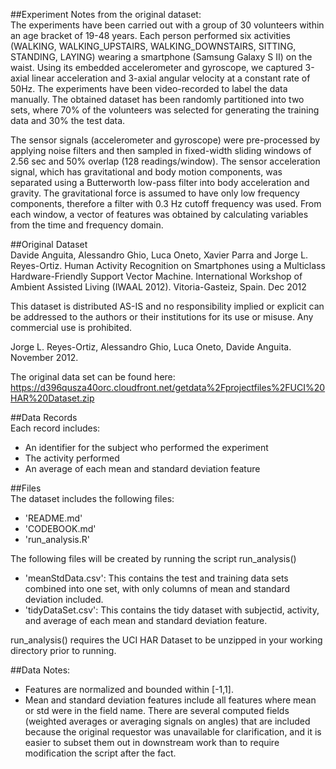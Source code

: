 ##Experiment Notes from the original dataset:  
The experiments have been carried out with a group of 30 volunteers within an age bracket of 19-48 years. Each person performed six activities (WALKING, WALKING_UPSTAIRS, WALKING_DOWNSTAIRS, SITTING, STANDING, LAYING) wearing a smartphone (Samsung Galaxy S II) on the waist. Using its embedded accelerometer and gyroscope, we captured 3-axial linear acceleration and 3-axial angular velocity at a constant rate of 50Hz. The experiments have been video-recorded to label the data manually. The obtained dataset has been randomly partitioned into two sets, where 70% of the volunteers was selected for generating the training data and 30% the test data.   
  
The sensor signals (accelerometer and gyroscope) were pre-processed by applying noise filters and then sampled in fixed-width sliding windows of 2.56 sec and 50% overlap (128 readings/window). The sensor acceleration signal, which has gravitational and body motion components, was separated using a Butterworth low-pass filter into body acceleration and gravity. The gravitational force is assumed to have only low frequency components, therefore a filter with 0.3 Hz cutoff frequency was used. From each window, a vector of features was obtained by calculating variables from the time and frequency domain.  
  
  
##Original Dataset  
Davide Anguita, Alessandro Ghio, Luca Oneto, Xavier Parra and Jorge L. Reyes-Ortiz. Human Activity Recognition on Smartphones using a Multiclass Hardware-Friendly Support Vector Machine. International Workshop of Ambient Assisted Living (IWAAL 2012). Vitoria-Gasteiz, Spain. Dec 2012  
  
This dataset is distributed AS-IS and no responsibility implied or explicit can be addressed to the authors or their institutions for its use or misuse. Any commercial use is prohibited.  
  
Jorge L. Reyes-Ortiz, Alessandro Ghio, Luca Oneto, Davide Anguita. November 2012.  
  
The original data set can be found here:  
https://d396qusza40orc.cloudfront.net/getdata%2Fprojectfiles%2FUCI%20HAR%20Dataset.zip  
  
  
##Data Records  
Each record includes:  
* An identifier for the subject who performed the experiment  
* The activity performed  
* An average of each mean and standard deviation feature  
  
  
##Files  
The dataset includes the following files:  
* 'README.md'  
* 'CODEBOOK.md'  
* 'run_analysis.R'  
  
The following files will be created by running the script run_analysis()  
* 'meanStdData.csv': This contains the test and training data sets combined into one set, with only columns of mean and standard deviation included.  
* 'tidyDataSet.csv': This contains the tidy dataset with subjectid, activity, and average of each mean and standard deviation feature.  
  
run_analysis() requires the UCI HAR Dataset to be unzipped in your working directory prior to running.  
  
##Data Notes:  
* Features are normalized and bounded within [-1,1].  
* Mean and standard deviation features include all features where mean or std were in the field name.  There are several computed fields (weighted averages or averaging signals on angles) that are included because the original requestor was  unavailable for clarification, and it is easier to subset them out in downstream work than to require modification the script after the fact.  
